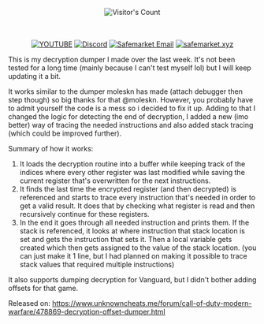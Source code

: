 <br/><br/>
<div align="center"> 
  <img src="https://profile-counter.glitch.me/Zhodisov/count.svg" alt="Visitor's Count" />
</div>
<br/><br/>

<div align="center">
  
[![YOUTUBE](https://img.shields.io/badge/Youtube-fc0000?style=for-the-badge&logo=YOUTUBE&logoColor=white)](https://www.youtube.com/@Jodis974)
[![Discord](https://img.shields.io/badge/Discord-6a85b9?style=for-the-badge&logo=discord&logoColor=white)](https://safemarket.xyz/discord)
[![Safemarket Email](https://img.shields.io/badge/safemarket_email-333333?style=for-the-badge&logo=gmail&logoColor=red)](mailto:support-checkout@safemarket.xyz)
[![safemarket.xyz](https://img.shields.io/badge/safemarket.xyz-0077B5?style=for-the-badge&logo=internet&logoColor=white)](https://safemarket.xyz/)

</div>




This is my decryption dumper I made over the last week. It's not been tested for a long time (mainly because I can't test myself lol) but I will keep updating it a bit.

It works similar to the dumper moleskn has made (attach debugger then step though) so big thanks for that @moleskn. However, you probably have to admit yourself the code is a mess so i decided to fix it up.
Adding to that I changed the logic for detecting the end of decryption, I added a new (imo better) way of tracing the needed instructions and also added stack tracing (which could be improved further).

Summary of how it works:
  1. It loads the decryption routine into a buffer while keeping track of the indices where every other register was last modified while saving the current register that's overwritten for the next instructions.
  2. It finds the last time the encrypted register (and then decrypted) is referenced and starts to trace every instruction that's needed in order to get a valid result. It does that by checking what register is read and then recursively continue for these registers.
  3. In the end it goes through all needed instruction and prints them. If the stack is referenced, it looks at where instruction that stack location is set and gets the instruction that sets it. Then a local variable gets created which then gets assigned to the value of the stack location. (you can just make it 1 line, but I had planned on making it possible to trace stack values that required multiple instructions)

It also supports dumping decryption for Vanguard, but I didn't bother adding offsets for that game.

Released on: https://www.unknowncheats.me/forum/call-of-duty-modern-warfare/478869-decryption-offset-dumper.html
